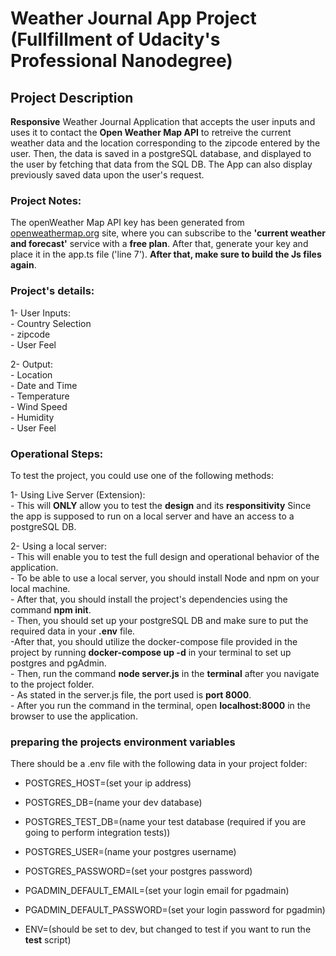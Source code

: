 # Weather Journal App Project (Fullfillment of Udacity's Professional Nanodegree)

## Project Description

**Responsive** Weather Journal Application that accepts the user inputs and uses it to contact the **Open Weather Map API** to retreive the current weather data and the location corresponding to the zipcode entered by the user. Then, the data is saved in a postgreSQL database, and displayed to the user by fetching that data from the SQL DB. The App can also display previously saved data upon the user's request.

### Project Notes:

The openWeather Map API key has been generated from [openweathermap.org](https://openweathermap.org/) site, where you can subscribe to the **'current weather and forecast'** service with a **free plan**. After that, generate your key and place it in the app.ts file ('line 7'). **After that, make sure to build the Js files again**.

### Project's details:

1- User Inputs: <br> - Country Selection <br> - zipcode <br> - User Feel <br>

2- Output: <br> - Location <br> - Date and Time <br> - Temperature <br> - Wind Speed <br> - Humidity <br> - User Feel <br>

### Operational Steps:

To test the project, you could use one of the following methods:

1- Using Live Server (Extension): <br> - This will **ONLY** allow you to test the **design** and its **responsitivity** Since the app is supposed to run on a local server and have an access to a postgreSQL DB.

2- Using a local server: <br> - This will enable you to test the full design and operational behavior of the application. <br> - To be able to use a local server, you should install Node and npm on your local machine. <br> - After that, you should install the project's dependencies using the command **npm init**. <br> - Then, you should set up your postgreSQL DB and make sure to put the required data in your **.env** file. <br> -After that, you should utilize the docker-compose file provided in the project by running **docker-compose up -d** in your terminal to set up postgres and pgAdmin. <br> - Then, run the command **node server.js** in the **terminal** after you navigate to the project folder. <br> - As stated in the server.js file, the port used is **port 8000**. <br> - After you run the command in the terminal, open **localhost:8000** in the browser to use the application. <br>

### preparing the projects environment variables

There should be a .env file with the following data in your project folder:

- POSTGRES_HOST=(set your ip address) 

- POSTGRES_DB=(name your dev database) 

- POSTGRES_TEST_DB=(name your test database (required if you are going to perform integration tests)) 

- POSTGRES_USER=(name your postgres username)

- POSTGRES_PASSWORD=(set your postgres password)

- PGADMIN_DEFAULT_EMAIL=(set your login email for pgadmain)

- PGADMIN_DEFAULT_PASSWORD=(set your login password for pgadmin) 

- ENV=(should be set to dev, but changed to test if you want to run the **test** script)
